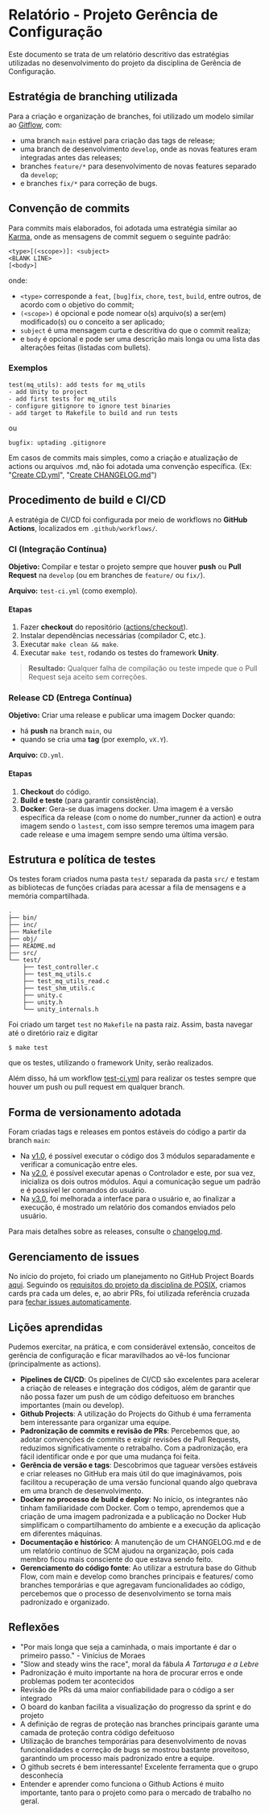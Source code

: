 # Relatório - Projeto Gerência de Configuração
Este documento se trata de um relatório descritivo das estratégias utilizadas no desenvolvimento do projeto da disciplina de Gerência de Configuração.

## Estratégia de branching utilizada
Para a criação e organização de branches, foi utilizado um modelo similar ao [Gitflow](https://www.atlassian.com/git/tutorials/comparing-workflows/gitflow-workflow), com:
 - uma branch `main` estável para criação das tags de release;
 - uma branch de desenvolvimento `develop`, onde as novas features eram integradas antes das releases;
 - branches `feature/*` para desenvolvimento de novas features separado da `develop`;
 - e branches `fix/*` para correção de bugs.

## Convenção de commits
Para commits mais elaborados, foi adotada uma estratégia similar ao [Karma](https://karma-runner.github.io/6.4/dev/git-commit-msg.html), onde as mensagens de commit seguem o seguinte padrão:
```
<type>[(<scope>)]: <subject>
<BLANK LINE>
[<body>]
```
onde:
- `<type>` corresponde a `feat`, `[bug]fix`, `chore`, `test`, `build`, entre outros, de acordo com o objetivo do commit;
- `(<scope>)` é opcional e pode nomear o(s) arquivo(s) a ser(em) modificado(s) ou o conceito a ser aplicado;
- `subject` é uma mensagem curta e descritiva do que o commit realiza;
-  e `body` é opcional e pode ser uma descrição mais longa ou uma lista das alterações feitas (listadas com bullets).

### Exemplos

```
test(mq_utils): add tests for mq_utils
- add Unity to project
- add first tests for mq_utils
- configure gitignore to ignore test binaries
- add target to Makefile to build and run tests
```
ou
```
bugfix: uptading .gitignore
```

Em casos de commits mais simples, como a criação e atualização de actions ou arquivos .md, não foi adotada uma convenção específica. 
(Ex: "[Create CD.yml](https://github.com/jrmc734/testenv_posix/commit/d24358d3b09b3e474fe0cdab008d05ff43705cbc)", "[Create CHANGELOG.md](https://github.com/jrmc734/testenv_posix/commit/23dbd731f65d3360308ab02ab4023dc75396d698)")

## Procedimento de build e CI/CD

A estratégia de CI/CD foi configurada por meio de workflows no **GitHub Actions**, localizados em `.github/workflows/`.

### CI (Integração Contínua)

**Objetivo:** Compilar e testar o projeto sempre que houver **push** ou **Pull Request** na `develop` (ou em branches de `feature/` ou `fix/`).

**Arquivo:** `test-ci.yml` (como exemplo).

#### Etapas

1. Fazer **checkout** do repositório ([actions/checkout](https://github.com/actions/checkout)).
2. Instalar dependências necessárias (compilador C, etc.).
3. Executar `make clean && make`.
4. Executar `make test`, rodando os testes do framework **Unity**.

> **Resultado:** Qualquer falha de compilação ou teste impede que o Pull Request seja aceito sem correções.

### Release CD (Entrega Contínua)

**Objetivo:** Criar uma release e publicar uma imagem Docker quando:
- há **push** na branch `main`, ou
- quando se cria uma **tag** (por exemplo, `vX.Y`).

**Arquivo:** `CD.yml`.

#### Etapas

1. **Checkout** do código.
2. **Build e teste** (para garantir consistência).
3. **Docker**: Gera-se duas imagens docker. Uma imagem é a versão específica da release (com o nome do number_runner da action) e outra imagem sendo o `lastest`, com isso sempre teremos uma imagem para cade release e uma imagem sempre sendo uma última versão.

## Estrutura e política de testes
Os testes foram criados numa pasta `test/` separada da pasta `src/` e testam as bibliotecas de funções criadas para acessar a fila de mensagens e a memória compartilhada.

```
.
├── bin/
├── inc/
├── Makefile
├── obj/
├── README.md
├── src/
└── test/
    ├── test_controller.c
    ├── test_mq_utils.c
    ├── test_mq_utils_read.c
    ├── test_shm_utils.c
    ├── unity.c
    ├── unity.h
    └── unity_internals.h
```

Foi criado um target `test` no `Makefile` na pasta raiz. Assim, basta navegar até o diretório raiz e digitar
```
$ make test
```
que os testes, utilizando o framework Unity, serão realizados.

Além disso, há um workflow [test-ci.yml](https://github.com/jrmc734/testenv_posix/blob/develop/.github/workflows/test-ci.yml) para realizar os testes sempre que houver um push ou pull request em qualquer branch.

## Forma de versionamento adotada

Foram criadas tags e releases em pontos estáveis do código a partir da branch `main`:

- Na [v1.0](https://github.com/jrmc734/testenv_posix/releases/tag/v1.0), é possível executar o código dos 3 módulos separadamente e verificar a comunicação entre eles.
- Na [v2.0](https://github.com/jrmc734/testenv_posix/releases/tag/v2.0), é possível executar apenas o Controlador e este, por sua vez, inicializa os dois outros módulos. Aqui a comunicação segue um padrão e é possível ler comandos do usuário.
- Na [v3.0](https://github.com/jrmc734/testenv_posix/releases/tag/v3.0), foi melhorada a interface para o usuário e, ao finalizar a execução, é mostrado um relatório dos comandos enviados pelo usuário.

Para mais detalhes sobre as releases, consulte o [changelog.md](https://github.com/jrmc734/testenv_posix/blob/main/CHANGELOG.md).

## Gerenciamento de issues

No início do projeto, foi criado um planejamento no GitHub Project Boards [aqui](https://github.com/users/jrmc734/projects/4/views/1). 
Seguindo os [requisitos do projeto da disciplina de POSIX](https://github.com/Curso-de-Sistemas-Embarcados/Trabalho-1/blob/main/README.md), 
criamos cards pra cada um deles, e, ao abrir PRs, foi utilizada referência cruzada para [fechar issues automaticamente](https://docs.github.com/en/issues/tracking-your-work-with-issues/using-issues/linking-a-pull-request-to-an-issue).

## Lições aprendidas
Pudemos exercitar, na prática, e com considerável extensão, conceitos de gerência de configuração e ficar maravilhados ao vê-los funcionar (principalmente as actions).
- **Pipelines de CI/CD**: Os pipelines de CI/CD são excelentes para acelerar a criação de releases e integração dos códigos, além de garantir que não possa fazer um push de um código defeituoso em branches importantes (main ou develop).
- **Github Projects**: A utilização do Projects do Github é uma ferramenta bem interessante para organizar uma equipe.
- **Padronização de commits e revisão de PRs**: Percebemos que, ao adotar convenções de commits e exigir revisões de Pull Requests, reduzimos significativamente o retrabalho. Com a padronização, era fácil identificar onde e por que uma mudança foi feita.
- **Gerência de versão e tags**: Descobrimos que taguear versões estáveis e criar releases no GitHub era mais útil do que imaginávamos, pois facilitou a recuperação de uma versão funcional quando algo quebrava em uma branch de desenvolvimento.
- **Docker no processo de build e deploy**: No início, os integrantes não tinham familiaridade com Docker. Com o tempo, aprendemos que a criação de uma imagem padronizada e a publicação no Docker Hub simplificam o compartilhamento do ambiente e a execução da aplicação em diferentes máquinas.
- **Documentação e histórico**: A manutenção de um CHANGELOG.md e de um relatório contínuo de SCM ajudou na organização, pois cada membro ficou mais consciente do que estava sendo feito.
- **Gerenciamento do código fonte**: Ao utilizar a estrutura base do Github Flow, com main e develop como branches principais e features/ como branches temporárias e que agregavam funcionalidades ao código, percebemos que o processo de desenvolvimento se torna mais padronizado e organizado.

## Reflexões
- "Por mais longa que seja a caminhada, o mais importante é dar o primeiro passo." - Vinícius de Moraes
- "Slow and steady wins the race", moral da fábula _A Tartaruga e a Lebre_
- Padronização é muito importante na hora de procurar erros e onde problemas podem ter acontecidos
- Revisão de PRs dá uma maior confiabilidade para o código a ser integrado
- O board do kanban facilita a visualização do progresso da sprint e do projeto
- A definição de regras de proteção nas branches principais garante uma camada de proteção contra código defeituoso
- Utilização de branches temporárias para desenvolvimento de novas funcionalidades e correção de bugs se mostrou bastante proveitoso, garantindo um processo mais padronizado entre a equipe.
- O github secrets é bem interessante! Excelente ferramenta que o grupo desconhecia
- Entender e aprender como funciona o Github Actions é muito importante, tanto para o projeto como para o mercado de trabalho no geral.

